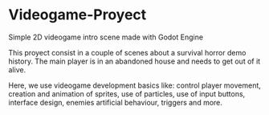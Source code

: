 # Videogame-Proyect
Simple 2D videogame intro scene made with Godot Engine

This proyect consist in a couple of scenes about a survival horror demo history. 
The main player is in an abandoned house and needs to get out of it alive.

Here, we use videogame development basics like: control player movement, creation and animation of sprites, 
use of particles, use of input buttons, interface design, enemies artificial behaviour, triggers and more.
